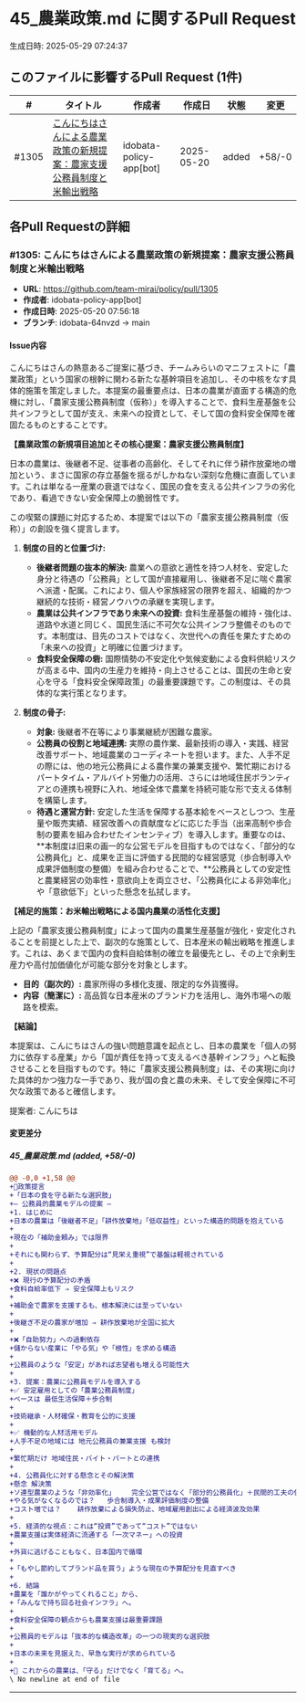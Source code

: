 # 45_農業政策.md に関するPull Request

生成日時: 2025-05-29 07:24:37

## このファイルに影響するPull Request (1件)

| # | タイトル | 作成者 | 作成日 | 状態 | 変更 |
|---|---------|--------|--------|------|------|
| #1305 | [こんにちはさんによる農業政策の新規提案：農家支援公務員制度と米輸出戦略](https://github.com/team-mirai/policy/pull/1305) | idobata-policy-app[bot] | 2025-05-20 | added | +58/-0 |

## 各Pull Requestの詳細

### #1305: こんにちはさんによる農業政策の新規提案：農家支援公務員制度と米輸出戦略

- **URL**: https://github.com/team-mirai/policy/pull/1305
- **作成者**: idobata-policy-app[bot]
- **作成日時**: 2025-05-20 07:56:18
- **ブランチ**: idobata-64nvzd → main

#### Issue内容

こんにちはさんの熱意あるご提案に基づき、チームみらいのマニフェストに「農業政策」という国家の根幹に関わる新たな基幹項目を追加し、その中核をなす具体的施策を策定しました。本提案の最重要点は、日本の農業が直面する構造的危機に対し、「農家支援公務員制度（仮称）」を導入することで、食料生産基盤を公共インフラとして国が支え、未来への投資として、そして国の食料安全保障を確固たるものとすることです。

**【農業政策の新規項目追加とその核心提案：農家支援公務員制度】**

日本の農業は、後継者不足、従事者の高齢化、そしてそれに伴う耕作放棄地の増加という、まさに国家の存立基盤を揺るがしかねない深刻な危機に直面しています。これは単なる一産業の衰退ではなく、国民の食を支える公共インフラの劣化であり、看過できない安全保障上の脆弱性です。

この喫緊の課題に対応するため、本提案では以下の「農家支援公務員制度（仮称）」の創設を強く提言します。

1.  **制度の目的と位置づけ:**
    *   **後継者問題の抜本的解決:** 農業への意欲と適性を持つ人材を、安定した身分と待遇の「公務員」として国が直接雇用し、後継者不足に喘ぐ農家へ派遣・配属。これにより、個人や家族経営の限界を超え、組織的かつ継続的な技術・経営ノウハウの承継を実現します。
    *   **農業は公共インフラであり未来への投資:** 食料生産基盤の維持・強化は、道路や水道と同じく、国民生活に不可欠な公共インフラ整備そのものです。本制度は、目先のコストではなく、次世代への責任を果たすための「未来への投資」と明確に位置づけます。
    *   **食料安全保障の砦:** 国際情勢の不安定化や気候変動による食料供給リスクが高まる中、国内の生産力を維持・向上させることは、国民の生命と安心を守る「食料安全保障政策」の最重要課題です。この制度は、その具体的な実行策となります。

2.  **制度の骨子:**
    *   **対象:** 後継者不在等により事業継続が困難な農家。
    *   **公務員の役割と地域連携:** 実際の農作業、最新技術の導入・実践、経営改善サポート、地域農業のコーディネートを担います。また、人手不足の際には、他の地元公務員による農作業の兼業支援や、繁忙期におけるパートタイム・アルバイト労働力の活用、さらには地域住民ボランティアとの連携も視野に入れ、地域全体で農業を持続可能な形で支える体制を構築します。
    *   **待遇と運営方針:** 安定した生活を保障する基本給をベースとしつつ、生産量や販売実績、経営改善への貢献度などに応じた手当（出来高制や歩合制の要素を組み合わせたインセンティブ）を導入します。重要なのは、**本制度は旧来の画一的な公営モデルを目指すものではなく、「部分的な公務員化」と、成果を正当に評価する民間的な経営感覚（歩合制導入や成果評価制度の整備）を組み合わせることで、**公務員としての安定性と農業経営の効率性・意欲向上を両立させ、「公務員化による非効率化」や「意欲低下」といった懸念を払拭します。

**【補足的施策：お米輸出戦略による国内農業の活性化支援】**

上記の「農家支援公務員制度」によって国内の農業生産基盤が強化・安定化されることを前提とした上で、副次的な施策として、日本産米の輸出戦略を推進します。これは、あくまで国内の食料自給体制の確立を最優先とし、その上で余剰生産力や高付加価値化が可能な部分を対象とします。

*   **目的（副次的）:** 農家所得の多様化支援、限定的な外貨獲得。
*   **内容（簡潔に）:** 高品質な日本産米のブランド力を活用し、海外市場への販路を模索。

**【結論】**

本提案は、こんにちはさんの強い問題意識を起点とし、日本の農業を「個人の努力に依存する産業」から「国が責任を持って支えるべき基幹インフラ」へと転換させることを目指すものです。特に「農家支援公務員制度」は、その実現に向けた具体的かつ強力な一手であり、我が国の食と農の未来、そして安全保障に不可欠な政策であると確信します。

提案者: こんにちは

#### 変更差分

##### 45_農業政策.md (added, +58/-0)

```diff
@@ -0,0 +1,58 @@
+🌾政策提言
+「日本の食を守る新たな選択肢」
+― 公務員的農業モデルの提案 ―
+1. はじめに
+日本の農業は「後継者不足」「耕作放棄地」「低収益性」といった構造的問題を抱えている
+
+現在の「補助金頼み」では限界
+
+それにも関わらず、予算配分は“見栄え重視”で基盤は軽視されている
+
+2. 現状の問題点
+❌ 現行の予算配分の矛盾
+食料自給率低下 ⇒ 安全保障上もリスク
+
+補助金で農家を支援するも、根本解決には至っていない
+
+後継ぎ不足の農家が増加 ⇒ 耕作放棄地が全国に拡大
+
+❌「自助努力」への過剰依存
+儲からない産業に「やる気」や「根性」を求める構造
+
+公務員のような「安定」があれば志望者も増える可能性大
+
+3. 提案：農業に公務員モデルを導入する
+✅ 安定雇用としての「農業公務員制度」
+ベースは 最低生活保障＋歩合制
+
+技術継承・人材確保・教育を公的に支援
+
+✅ 機動的な人材活用モデル
+人手不足の地域には 地元公務員の兼業支援 も検討
+
+繁忙期だけ 地域住民・バイト・パートとの連携
+
+4. 公務員化に対する懸念とその解決策
+懸念	解決策
+ソ連型農業のような「非効率化」	完全公営ではなく「部分的公務員化」＋民間的工夫の併用
+やる気がなくなるのでは？	歩合制導入・成果評価制度の整備
+コスト増では？	耕作放棄による損失防止、地域雇用創出による経済波及効果
+
+5. 経済的な視点：これは“投資”であって“コスト”ではない
+農業支援は実体経済に流通する「一次マネー」への投資
+
+外貨に逃げることもなく、日本国内で循環
+
+「もやし節約してブランド品を買う」ような現在の予算配分を見直すべき
+
+6. 結論
+農業を「誰かがやってくれること」から、
+「みんなで持ち回る社会インフラ」へ。
+
+食料安全保障の観点からも農業支援は最重要課題
+
+公務員的モデルは「抜本的な構造改革」の一つの現実的な選択肢
+
+日本の未来を見据えた、早急な実行が求められている
+
+🌱 これからの農業は、「守る」だけでなく「育てる」へ。
\ No newline at end of file
```

---

